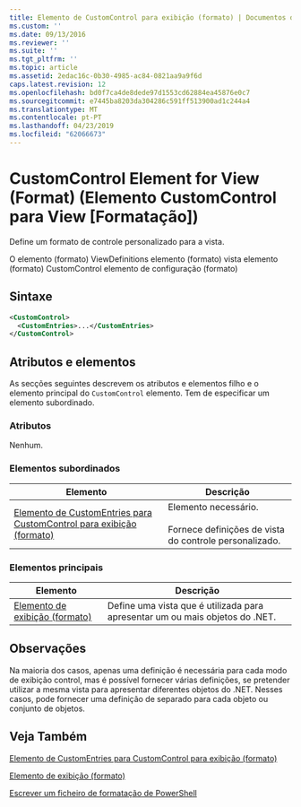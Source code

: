 ```yaml
---
title: Elemento de CustomControl para exibição (formato) | Documentos da Microsoft
ms.custom: ''
ms.date: 09/13/2016
ms.reviewer: ''
ms.suite: ''
ms.tgt_pltfrm: ''
ms.topic: article
ms.assetid: 2edac16c-0b30-4985-ac84-0821aa9a9f6d
caps.latest.revision: 12
ms.openlocfilehash: bd0f7ca4de8dede97d1553cd62884ea45876e0c7
ms.sourcegitcommit: e7445ba8203da304286c591ff513900ad1c244a4
ms.translationtype: MT
ms.contentlocale: pt-PT
ms.lasthandoff: 04/23/2019
ms.locfileid: "62066673"
---
```

# <a name="customcontrol-element-for-view-format"></a>CustomControl Element for View (Format) (Elemento CustomControl para View [Formatação])

Define um formato de controle personalizado para a vista.

O elemento (formato) ViewDefinitions elemento (formato) vista elemento (formato) CustomControl elemento de configuração (formato)

## <a name="syntax"></a>Sintaxe

```xml
<CustomControl>
  <CustomEntries>...</CustomEntries>
</CustomControl>
```

## <a name="attributes-and-elements"></a>Atributos e elementos

As secções seguintes descrevem os atributos e elementos filho e o elemento principal do `CustomControl` elemento. Tem de especificar um elemento subordinado.

### <a name="attributes"></a>Atributos

Nenhum.

### <a name="child-elements"></a>Elementos subordinados

|Elemento|Descrição|
|-------------|-----------------|
|[Elemento de CustomEntries para CustomControl para exibição (formato)](./customentries-element-for-customcontrol-for-view-format.md)|Elemento necessário.<br /><br /> Fornece definições de vista do controle personalizado.|

### <a name="parent-elements"></a>Elementos principais

|Elemento|Descrição|
|-------------|-----------------|
|[Elemento de exibição (formato)](./view-element-format.md)|Define uma vista que é utilizada para apresentar um ou mais objetos do .NET.|

## <a name="remarks"></a>Observações

Na maioria dos casos, apenas uma definição é necessária para cada modo de exibição control, mas é possível fornecer várias definições, se pretender utilizar a mesma vista para apresentar diferentes objetos do .NET. Nesses casos, pode fornecer uma definição de separado para cada objeto ou conjunto de objetos.

## <a name="see-also"></a>Veja Também

[Elemento de CustomEntries para CustomControl para exibição (formato)](./customentries-element-for-customcontrol-for-view-format.md)

[Elemento de exibição (formato)](./view-element-format.md)

[Escrever um ficheiro de formatação de PowerShell](./writing-a-powershell-formatting-file.md)
